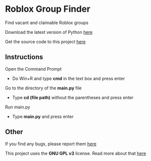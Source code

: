 # Roblox Group Finder
Find vacant and claimable Roblox groups

Download the latest version of Python [here](https://www.python.org/downloads/)

Get the source code to this project [here](https://github.com/retnea/roblox-group-finder/archive/master.zip)

## Instructions
Open the Command Prompt
- Do Win+R and type **cmd** in the text box and press enter

Go to the directory of the **main.py** file
- Type **cd (file path)** without the parentheses and press enter

Run main.py
- Type **main.py** and press enter

## Other
If you find any bugs, please report them [here](https://github.com/retnea/roblox-group-finder/issues)

This project uses the **GNU GPL v3** license. Read more about that [here](https://choosealicense.com/licenses/gpl-3.0/)
